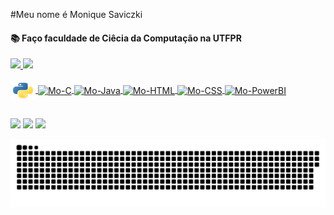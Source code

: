 #Meu nome é Monique Saviczki

#### 📚 Faço faculdade de Ciêcia da Computação na UTFPR
 <div>
 <div style="display: "flex" ">
  <a href="https://github.com/mosaviczki">
  <img height="160em" src="https://github-readme-stats.vercel.app/api?username=mosaviczki&show_icons=true&theme=jolly"/>
  <img height="160em" src="https://github-readme-stats.vercel.app/api/top-langs/?username=mosaviczki&layout=compact&langs_count=7&theme=jolly"/>
</div>
<div style="display: inline_block"><br>
  <img align="center" alt="Mo-Python" height="30" width="40" src="https://raw.githubusercontent.com/devicons/devicon/master/icons/python/python-original.svg">
  <img align="center" alt="Mo-C" height="30" width="40" src="https://icongr.am/devicon/c-original.svg?size=128&color=currentColor">
  <img align="center" alt="Mo-Java" height="30" width="40" src="https://img.icons8.com/color/48/000000/java-coffee-cup-logo--v1.png"/>
  <img align="center" alt="Mo-HTML" height="30" width="40" src="https://img.icons8.com/color/48/000000/html-5--v1.png"/>
  <img align="center" alt="Mo-CSS" height="30" width="40" src="https://img.icons8.com/color/48/000000/css3.png"/>
  <img align="center" alt="Mo-PowerBI" height="30" width="40" src="https://img.icons8.com/color/48/000000/power-bi.png"/>
</div>

##
<div> 
<a href = "https://www.linkedin.com/in/monique-paula-saviczki-santana-4697b1222/"><img src="https://img.shields.io/badge/Linkedin-0078D4?style=for-the-badge&logo=linkedin&logoColor=white"></a>
<a href="https://www.instagram.com/monique_saviczki" target="_blank"><img src="https://img.shields.io/badge/-Instagram-%23E4405F?style=for-the-badge&logo=instagram&logoColor=white" target="_blank"></a>
<a href = "mailto:monique_saviczki@hotmail.com"><img src="https://img.shields.io/badge/Microsoft_Outlook-0078D4?style=for-the-badge&logo=microsoft-outlook&logoColor=white"></a>

  ![Snake animation](https://github.com/mosaviczki/mosaviczki/blob/output/github-contribution-grid-snake.svg)
 
</div>
